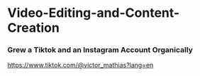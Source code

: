 # Video-Editing-and-Content-Creation
### Grew a Tiktok and an Instagram Account Organically

https://www.tiktok.com/@victor_mathias?lang=en
